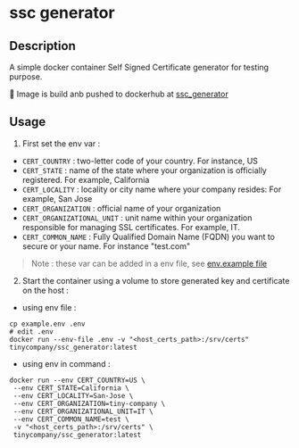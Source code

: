 # ssc generator

## Description

A simple docker container Self Signed Certificate generator for testing purpose.

🐳 Image is build anb pushed to dockerhub at [ssc_generator](https://hub.docker.com/repository/docker/tinycompany/ssc_generator/general)

## Usage

1. First set the env var :

- `CERT_COUNTRY` : two-letter code of your country. For instance, US
- `CERT_STATE` : name of the state where your organization is officially registered. For example, California
- `CERT_LOCALITY` : locality or city name where your company resides: For example, San Jose
- `CERT_ORGANIZATION` : official name of your organization
- `CERT_ORGANIZATIONAL_UNIT` : unit name within your organization responsible for managing SSL certificates. For example, IT.
- `CERT_COMMON_NAME` : Fully Qualified Domain Name (FQDN) you want to secure or your name. For instance "test.com"

>Note : these var can be added in a env file, see [env.example file](./example.env)

2. Start the container using a volume to store generated key and certificate on the host :

- using env file :
```
cp example.env .env
# edit .env
docker run --env-file .env -v "<host_certs_path>:/srv/certs" tinycompany/ssc_generator:latest
```

- using env in command :
```
docker run --env CERT_COUNTRY=US \
 --env CERT_STATE=California \
 --env CERT_LOCALITY=San-Jose \
 --env CERT_ORGANIZATION=tiny-company \
 --env CERT_ORGANIZATIONAL_UNIT=IT \
 --env CERT_COMMON_NAME=test \
 -v "<host_certs_path>:/srv/certs" \
 tinycompany/ssc_generator:latest
```
